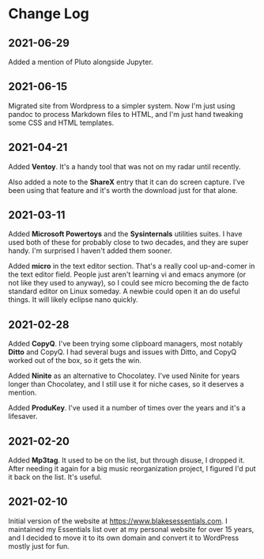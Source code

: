 # Change Log

## 2021-06-29

Added a mention of Pluto alongside Jupyter.

## 2021-06-15

Migrated site from Wordpress to a simpler system. Now I'm just using pandoc to process Markdown files to HTML, and I'm just hand tweaking some CSS and HTML templates.

## 2021-04-21

Added **Ventoy**. It's a handy tool that was not on my radar until
recently.

Also added a note to the **ShareX** entry that it can do screen capture.
I've been using that feature and it's worth the download just for that
alone.

## 2021-03-11

Added **Microsoft Powertoys** and the **Sysinternals** utilities suites.
I have used both of these for probably close to two decades, and they
are super handy. I'm surprised I haven't added them sooner.

Added **micro** in the text editor section. That's a really cool
up-and-comer in the text editor field. People just aren't learning vi
and emacs anymore (or not like they used to anyway), so I could see
micro becoming the de facto standard editor on Linux someday. A newbie
could open it an do useful things. It will likely eclipse nano quickly.

## 2021-02-28

Added **CopyQ**. I've been trying some clipboard managers, most notably
**Ditto** and CopyQ. I had several bugs and issues with Ditto, and CopyQ
worked out of the box, so it gets the win.

Added **Ninite** as an alternative to Chocolatey. I've used Ninite for
years longer than Chocolatey, and I still use it for niche cases, so it
deserves a mention.

Added **ProduKey**. I've used it a number of times over the years and
it's a lifesaver.  

## 2021-02-20

Added **Mp3tag**. It used to be on the list, but through disuse, I
dropped it. After needing it again for a big music reorganization
project, I figured I'd put it back on the list. It's useful.

## 2021-02-10

Initial version of the website at <https://www.blakesessentials.com>. I
maintained my Essentials list over at my personal website for over 15
years, and I decided to move it to its own domain and convert it to
WordPress mostly just for fun.
